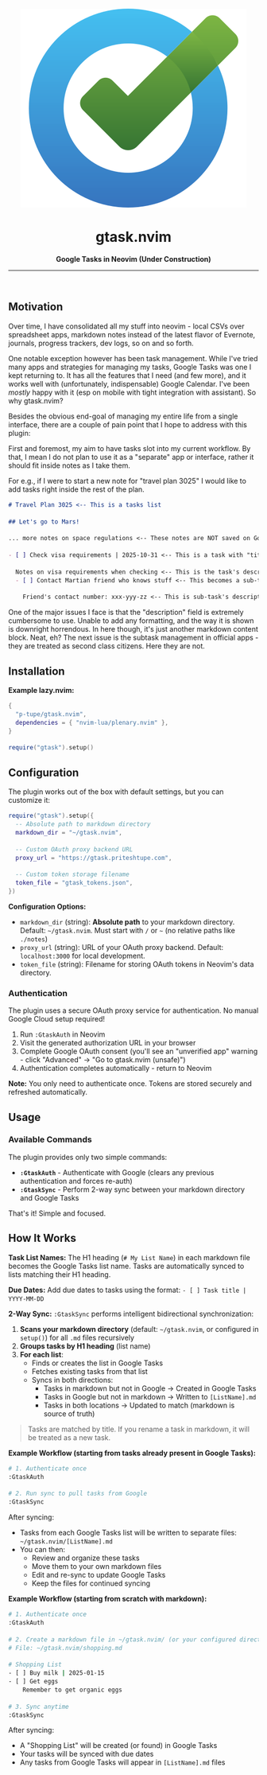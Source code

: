 <br />
<div style="width:100%" align="center"> <img src="./logo.svg" alt="gtask.nvim Image"> </div>
<h1 align="center">gtask.nvim</h1>
<p align="center"><strong>Google Tasks in Neovim (Under Construction)</strong></p>
<hr />
<br />

## Motivation

Over time, I have consolidated all my stuff into neovim - local CSVs over spreadsheet apps, markdown notes instead of the latest flavor of Evernote, journals, progress trackers, dev logs, so on and so forth.

One notable exception however has been task management. While I've tried many apps and strategies for managing my tasks, Google Tasks was one I kept returning to. It has all the features that I need (and few more), and it works well with (unfortunately, indispensable) Google Calendar. I've been _mostly_ happy with it (esp on mobile with tight integration with assistant). So why gtask.nvim?

Besides the obvious end-goal of managing my entire life from a single interface, there are a couple of pain point that I hope to address with this plugin:

First and foremost, my aim to have tasks slot into my current workflow. By that, I mean I do not plan to use it as a "separate" app or interface, rather it should fit inside notes as I take them.

For e.g., if I were to start a new note for "travel plan 3025" I would like to add tasks right inside the rest of the plan.

```markdown
# Travel Plan 3025 <-- This is a tasks list

## Let's go to Mars!

... more notes on space regulations <-- These notes are NOT saved on Google

- [ ] Check visa requirements | 2025-10-31 <-- This is a task with "title" | "due date"

  Notes on visa requirements when checking <-- This is the task's description
  - [ ] Contact Martian friend who knows stuff <-- This becomes a sub-task

    Friend's contact number: xxx-yyy-zz <-- This is sub-task's description (note the spacing)
```

One of the major issues I face is that the "description" field is extremely cumbersome to use. Unable to add any formatting, and the way it is shown is downright horrendous. In here though, it's just another markdown content block. Neat, eh? The next issue is the subtask management in official apps - they are treated as second class citizens. Here they are not.

## Installation

**Example lazy.nvim:**

```lua
{
  "p-tupe/gtask.nvim",
  dependencies = { "nvim-lua/plenary.nvim" },
}

require("gtask").setup()
```

## Configuration

The plugin works out of the box with default settings, but you can customize it:

```lua
require("gtask").setup({
  -- Absolute path to markdown directory
  markdown_dir = "~/gtask.nvim",

  -- Custom OAuth proxy backend URL
  proxy_url = "https://gtask.priteshtupe.com",

  -- Custom token storage filename
  token_file = "gtask_tokens.json",
})
```

**Configuration Options:**

- `markdown_dir` (string): **Absolute path** to your markdown directory. Default: `~/gtask.nvim`. Must start with `/` or `~` (no relative paths like `./notes`)
- `proxy_url` (string): URL of your OAuth proxy backend. Default: `localhost:3000` for local development.
- `token_file` (string): Filename for storing OAuth tokens in Neovim's data directory.

### Authentication

The plugin uses a secure OAuth proxy service for authentication. No manual Google Cloud setup required!

1. Run `:GtaskAuth` in Neovim
2. Visit the generated authorization URL in your browser
3. Complete Google OAuth consent (you'll see an "unverified app" warning - click "Advanced" → "Go to gtask.nvim (unsafe)")
4. Authentication completes automatically - return to Neovim

**Note:** You only need to authenticate once. Tokens are stored securely and refreshed automatically.

## Usage

### Available Commands

The plugin provides only two simple commands:

- **`:GtaskAuth`** - Authenticate with Google (clears any previous authentication and forces re-auth)
- **`:GtaskSync`** - Perform 2-way sync between your markdown directory and Google Tasks

That's it! Simple and focused.

## How It Works

**Task List Names:** The H1 heading (`# My List Name`) in each markdown file becomes the Google Tasks list name. Tasks are automatically synced to lists matching their H1 heading.

**Due Dates:** Add due dates to tasks using the format: `- [ ] Task title | YYYY-MM-DD`

**2-Way Sync:** `:GtaskSync` performs intelligent bidirectional synchronization:

1. **Scans your markdown directory** (default: `~/gtask.nvim`, or configured in `setup()`) for all `.md` files recursively
2. **Groups tasks by H1 heading** (list name)
3. **For each list**:
   - Finds or creates the list in Google Tasks
   - Fetches existing tasks from that list
   - Syncs in both directions:
     - Tasks in markdown but not in Google → Created in Google Tasks
     - Tasks in Google but not in markdown → Written to `[ListName].md`
     - Tasks in both locations → Updated to match (markdown is source of truth)

> Tasks are matched by title. If you rename a task in markdown, it will be treated as a new task.

**Example Workflow (starting from tasks already present in Google Tasks):**

```bash
# 1. Authenticate once
:GtaskAuth

# 2. Run sync to pull tasks from Google
:GtaskSync
```

After syncing:

- Tasks from each Google Tasks list will be written to separate files: `~/gtask.nvim/[ListName].md`
- You can then:
  - Review and organize these tasks
  - Move them to your own markdown files
  - Edit and re-sync to update Google Tasks
  - Keep the files for continued syncing

**Example Workflow (starting from scratch with markdown):**

```bash
# 1. Authenticate once
:GtaskAuth

# 2. Create a markdown file in ~/gtask.nvim/ (or your configured directory)
# File: ~/gtask.nvim/shopping.md

# Shopping List
- [ ] Buy milk | 2025-01-15
- [ ] Get eggs
    Remember to get organic eggs

# 3. Sync anytime
:GtaskSync
```

After syncing:

- A "Shopping List" will be created (or found) in Google Tasks
- Your tasks will be synced with due dates
- Any tasks from Google Tasks will appear in `[ListName].md` files
